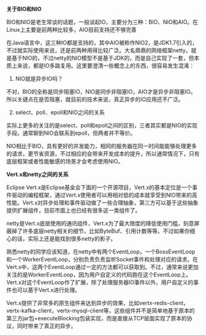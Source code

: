 **关于BIO和NIO**

BIO和NIO是老生常谈的话题，一般谈起IO，主要分为三种：BIO、NIO和AIO。在Linux上主要是前两种比较多，AIO目前支持还不够完善



在Java语言中，这三种IO都是支持的，其中AIO被称作NIO2，是JDK1.7引入的，不过就实际使用来说，还是前两种用得比较广泛。大名鼎鼎的网络框架netty，就是基于NIO的，不过netty的NIO模型不是基于JDK的，而是自己实现了一套，但本质上来说，都是IO多路复用。这里要澄清一些概念上的东西，很容易发生混淆：

1. NIO就是异步IO吗？

不对，BIO的全称是同步阻塞IO，NIO是同步非阻塞IO，AIO才是异步非阻塞IO。所以关键点在是否阻塞，就目前的技术来说，真正异步的IO应用还不广泛。

2. select、poll、epoll和NIO之间的关系

实际上更多的关注的是select、poll和epoll之间的区别，三者其实都是NIO的实现手段。通常聊到NIO会联系到epoll，但两者并不等价。

NIO相比于BIO，具有更好的并发能力，相同的服务器在同一时间能能够处理更多的请求，更节省资源，不过相应的会带来开发成本的提升，所以通常情况下，只有底层框架或者性能敏感的场景才会考虑使用NIO。



**Vert.x和netty之间的关系**

Eclipse Vert.x是Eclipse基金会下面的一个开源项目，Vert.x的基本定位是一个事件驱动的编程框架，通过Vert.x使用者可以用相对低的成本就享受到NIO带来的高性能。Vert.x对异步处理和事件驱动做了一些合理抽象，第三方可以基于这些抽象提供扩展组件，目前市面上也已经有很多这一类组件了。

netty是Vert.x底层使用的通讯组件，Vert.x为了最大限度的降低使用门槛，刻意屏蔽掉了许多底层netty相关的细节，比如ByteBuf、引用计数等等。不过如果你细心的话，实际上还是能找到很多netty的影子。

熟悉netty的同学应该知道，在netty中有两个EventLoop，一个BossEventLoop和一个WorkerEventLoop，分别负责负责监听Socket事件和处理对应的请求。在Vert.x中，这两个EventLoop通过一定的方法都可以获取到。不过，通常来说更加关注的是WorkerEventLoop，因为用户自定义的代码跑在这个EventLoop上。Vert.x对这个EventLoop作了扩展，除了处理服务器IO事件以外，用户自定义的事件也可以基于Vert.x进行处理。



Vert.x提供了非常多的原生组件来达到异步的效果，比如vertx-redis-client，vertx-kafka-client，vertx-mysql-client等，这些组件并不是简单地基于原本的第三方jar包+executeBlocking包装实现，而是直接从TCP层面实现了原本的协议，同时带来了真正的异步。







